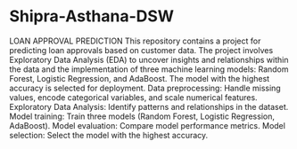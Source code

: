 # Shipra-Asthana-DSW
LOAN APPROVAL PREDICTION
This repository contains a project for predicting loan approvals based on customer data. The project involves Exploratory Data Analysis (EDA) to uncover insights and relationships within the data and the implementation of three machine learning models: Random Forest, Logistic Regression, and AdaBoost. The model with the highest accuracy is selected for deployment.
Data preprocessing: Handle missing values, encode categorical variables, and scale numerical features.
Exploratory Data Analysis: Identify patterns and relationships in the dataset.
Model training: Train three models (Random Forest, Logistic Regression, AdaBoost).
Model evaluation: Compare model performance metrics.
Model selection: Select the model with the highest accuracy.
